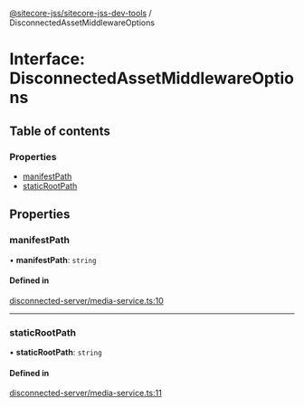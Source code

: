 [@sitecore-jss/sitecore-jss-dev-tools](../README.md) / DisconnectedAssetMiddlewareOptions

# Interface: DisconnectedAssetMiddlewareOptions

## Table of contents

### Properties

- [manifestPath](DisconnectedAssetMiddlewareOptions.md#manifestpath)
- [staticRootPath](DisconnectedAssetMiddlewareOptions.md#staticrootpath)

## Properties

### manifestPath

• **manifestPath**: `string`

#### Defined in

[disconnected-server/media-service.ts:10](https://github.com/Sitecore/jss/blob/0c74c401b/packages/sitecore-jss-dev-tools/src/disconnected-server/media-service.ts#L10)

___

### staticRootPath

• **staticRootPath**: `string`

#### Defined in

[disconnected-server/media-service.ts:11](https://github.com/Sitecore/jss/blob/0c74c401b/packages/sitecore-jss-dev-tools/src/disconnected-server/media-service.ts#L11)
